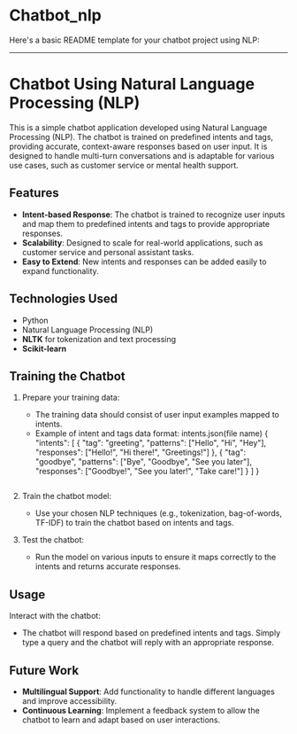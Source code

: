 # Chatbot_nlp
Here's a basic README template for your chatbot project using NLP:

---

# Chatbot Using Natural Language Processing (NLP)

This is a simple chatbot application developed using Natural Language Processing (NLP). The chatbot is trained on predefined intents and tags, providing accurate, context-aware responses based on user input. It is designed to handle multi-turn conversations and is adaptable for various use cases, such as customer service or mental health support.

## Features

- **Intent-based Response**: The chatbot is trained to recognize user inputs and map them to predefined intents and tags to provide appropriate responses.
- **Scalability**: Designed to scale for real-world applications, such as customer service and personal assistant tasks.
- **Easy to Extend**: New intents and responses can be added easily to expand functionality.

## Technologies Used

- Python
- Natural Language Processing (NLP)
- **NLTK** for tokenization and text processing
- **Scikit-learn** 
## Training the Chatbot

1. Prepare your training data:
   - The training data should consist of user input examples mapped to intents.
   - Example of intent and tags data format:
     intents.json(file name)
     {
       "intents": [
         {
           "tag": "greeting",
           "patterns": ["Hello", "Hi", "Hey"],
           "responses": ["Hello!", "Hi there!", "Greetings!"]
         },
         {
           "tag": "goodbye",
           "patterns": ["Bye", "Goodbye", "See you later"],
           "responses": ["Goodbye!", "See you later!", "Take care!"]
         }
       ]
     }
     ```

2. Train the chatbot model:
   - Use your chosen NLP techniques (e.g., tokenization, bag-of-words, TF-IDF) to train the chatbot based on intents and tags.

3. Test the chatbot:
   - Run the model on various inputs to ensure it maps correctly to the intents and returns accurate responses.

## Usage

 Interact with the chatbot:
   - The chatbot will respond based on predefined intents and tags. Simply type a query and the chatbot will reply with an appropriate response.

## Future Work

- **Multilingual Support**: Add functionality to handle different languages and improve accessibility.
- **Continuous Learning**: Implement a feedback system to allow the chatbot to learn and adapt based on user interactions.
